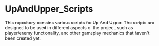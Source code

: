 # UpAndUpper_Scripts

This repository contains various scripts for Up And Upper. The scripts are designed to be used in different aspects of the project, such as player/enemy functionality, and other gameplay mechanics that haven't been created yet.
